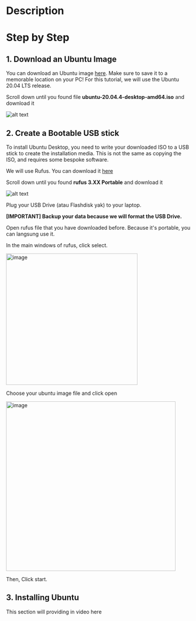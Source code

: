 # Description


# Step by Step
## 1. Download an Ubuntu Image
You can download an Ubuntu image [here](http://releases.ubuntu.com/20.04/). Make sure to save it to a memorable location on your PC! For this tutorial, we will use the Ubuntu 20.04 LTS release.

Scroll down until you found file **ubuntu-20.04.4-desktop-amd64.iso** and download it

![alt text](https://drive.google.com/uc?id=1rPF4YsShnrE8rpBthnbm2zAdATCwX39q)

## 2. Create a Bootable USB stick
To install Ubuntu Desktop, you need to write your downloaded ISO to a USB stick to create the installation media. This is not the same as copying the ISO, and requires some bespoke software.

We will use Rufus. You can download it [here](https://rufus.ie/en/)

Scroll down until you found **rufus 3.XX Portable** and download it

![alt text](https://drive.google.com/uc?id=1f6aJnRgTkc18Hqw2FgfXY1W3oV5WAY1W)

Plug your USB Drive (atau Flashdisk yak) to your laptop.

**[IMPORTANT] Backup your data because we will format the USB Drive.**

Open rufus file that you have downloaded before. Because it's portable, you can langsung use it.

In the main windows of rufus, click select.

<img width="359" alt="image" src="https://user-images.githubusercontent.com/100823714/165670928-aba2dbd9-e0dd-446c-9d05-002447f25180.png">

Choose your ubuntu image file and click open

<img width="463" alt="image" src="https://user-images.githubusercontent.com/100823714/165670845-f8e84f4b-a49c-4486-8ede-38358af287a2.png">

Then, Click start.

## 3. Installing Ubuntu
This section will providing in video here
